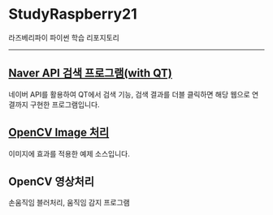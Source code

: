 # StudyRaspberry21
라즈베리파이 파이썬 학습 리포지토리

-------------------------


## [Naver API 검색 프로그램(with QT)](https://github.com/SeoDongWoo1216/StudyRaspberry21/tree/main/pyqt_ex)
네이버 API를 활용하여 QT에서 검색 기능, 검색 결과를 더블 클릭하면 해당 웹으로 연결까지 구현한 프로그램입니다.


## [OpenCV Image 처리](https://github.com/SeoDongWoo1216/StudyRaspberry21/tree/main/openCV)
이미지에 효과를 적용한 예제 소스입니다.


## OpenCV 영상처리
손움직임 블러처리, 움직임 감지 프로그램 
